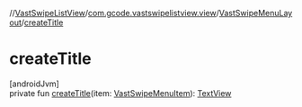 //[VastSwipeListView](../../../index.md)/[com.gcode.vastswipelistview.view](../index.md)/[VastSwipeMenuLayout](index.md)/[createTitle](create-title.md)

# createTitle

[androidJvm]\
private fun [createTitle](create-title.md)(item: [VastSwipeMenuItem](../../com.gcode.vastswipelistview.model/-vast-swipe-menu-item/index.md)): [TextView](https://developer.android.com/reference/kotlin/android/widget/TextView.html)
